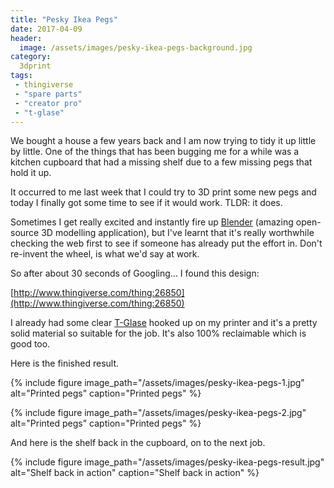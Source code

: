 ```yaml
---
title: "Pesky Ikea Pegs"
date: 2017-04-09
header:
  image: /assets/images/pesky-ikea-pegs-background.jpg
category:
  3dprint
tags:
 - thingiverse
 - "spare parts"
 - "creator pro"
 - "t-glase"
---
```


We bought a house a few years back and I am now trying to tidy it up little by little. One of
the things that has been bugging me for a while was a kitchen cupboard that had a missing shelf
due to a few missing pegs that hold it up.

It occurred to me last week that I could try to 3D print some new pegs and today I finally got 
some time to see if it would work. TLDR: it does. 

Sometimes I get really excited and instantly fire up [Blender](https://www.blender.org/) (amazing 
open-source 3D modelling application), but I've learnt that it's really worthwhile checking the 
web first to see if someone has already put the effort in. Don't re-invent the wheel, is what we'd 
say at work.

So after about 30 seconds of Googling... I found this design:

[http://www.thingiverse.com/thing:26850](http://www.thingiverse.com/thing:26850)


I already had some clear [T-Glase](http://taulman3d.com/t-glase-features.html) hooked up on my 
printer and it's a pretty solid material so suitable for the job. It's also 100% reclaimable which
is good too. 

Here is the finished result.

{% include figure image_path="/assets/images/pesky-ikea-pegs-1.jpg" alt="Printed pegs" caption="Printed pegs" %}

{% include figure image_path="/assets/images/pesky-ikea-pegs-2.jpg" alt="Printed pegs" caption="Printed pegs" %}

And here is the shelf back in the cupboard, on to the next job.

{% include figure image_path="/assets/images/pesky-ikea-pegs-result.jpg" alt="Shelf back in action" caption="Shelf back in action" %}

